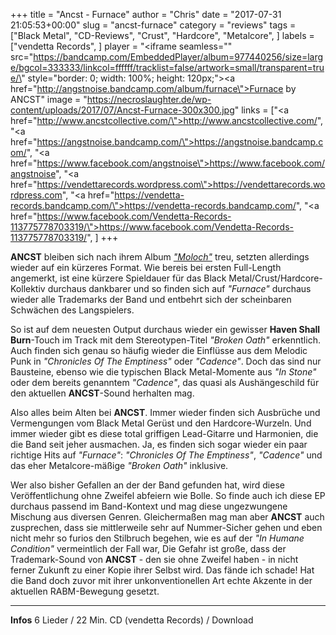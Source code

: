 +++
title = "Ancst - Furnace"
author = "Chris"
date = "2017-07-31 21:05:53+00:00"
slug = "ancst-furnace"
category = "reviews"
tags = ["Black Metal", "CD-Reviews", "Crust", "Hardcore", "Metalcore", ]
labels = ["vendetta Records", ]
player = "<iframe seamless=\"\" src=\"https://bandcamp.com/EmbeddedPlayer/album=977440256/size=large/bgcol=333333/linkcol=ffffff/tracklist=false/artwork=small/transparent=true/\" style=\"border: 0; width: 100%; height: 120px;\"><a href=\"http://angstnoise.bandcamp.com/album/furnace\">Furnace by ANCST</a></iframe>"
image = "https://necroslaughter.de/wp-content/uploads/2017/07/Ancst-Furnace-300x300.jpg"
links = ["<a href=\"http://www.ancstcollective.com/\">http://www.ancstcollective.com/</a>", "<a href=\"https://angstnoise.bandcamp.com/\">https://angstnoise.bandcamp.com/</a>", "<a href=\"https://www.facebook.com/angstnoise\">https://www.facebook.com/angstnoise</a>", "<a href=\"https://vendettarecords.wordpress.com\">https://vendettarecords.wordpress.com</a>", "<a href=\"https://vendetta-records.bandcamp.com/\">https://vendetta-records.bandcamp.com/</a>", "<a href=\"https://www.facebook.com/Vendetta-Records-113775778703319/\">https://www.facebook.com/Vendetta-Records-113775778703319/</a>", ]
+++

**ANCST** bleiben sich nach ihrem Album <a href="https://necroslaughter.de/2016/07/ancst-moloch/">_"Moloch"_</a> treu, setzten allerdings wieder auf ein kürzeres Format. Wie bereis bei ersten Full-Length angemerkt, ist eine kürzere Spieldauer für das Black Metal/Crust/Hardcore-Kollektiv durchaus dankbarer und so finden sich auf _"Furnace"_ durchaus wieder alle Trademarks der Band und entbehrt sich der scheinbaren Schwächen des Langspielers.

So ist auf dem neuesten Output durchaus wieder ein gewisser **Haven Shall Burn**-Touch im Track mit dem Stereotypen-Titel _"Broken Oath"_ erkenntlich. Auch finden sich genau so häufig wieder die Einflüsse aus dem Melodic Punk in _"Chronicles Of The Emptiness"_ oder _"Cadence"_. Doch das sind nur Bausteine, ebenso wie die typischen Black Metal-Momente aus _"In Stone"_ oder dem bereits genanntem _"Cadence"_, das quasi als Aushängeschild für den aktuellen **ANCST**-Sound herhalten mag.

Also alles beim Alten bei **ANCST**. Immer wieder finden sich Ausbrüche und Vermengungen vom Black Metal Gerüst und den Hardcore-Wurzeln. Und immer wieder gibt es diese total griffigen Lead-Gitarre und Harmonien, die die Band seit jeher ausmachen. Ja, es finden sich sogar wieder ein paar richtige Hits auf _"Furnace"_: _"Chronicles Of The Emptiness"_, _"Cadence"_ und das eher Metalcore-mäßige _"Broken Oath"_ inklusive.

Wer also bisher Gefallen an der der Band gefunden hat, wird diese Veröffentlichung ohne Zweifel abfeiern wie Bolle. So finde auch ich diese EP durchaus passend im Band-Kontext und mag diese ungezwungene Mischung aus diversen Genren. Gleichermaßen mag man aber **ANCST** auch zusprechen, dass sie mittlerweile sehr auf Nummer-Sicher gehen und eben nicht mehr so furios den Stilbruch begehen, wie es auf der _"In Humane Condition"_ vermeintlich der Fall war, Die Gefahr ist große, dass der Trademark-Sound von **ANCST** - den sie ohne Zweifel haben - in nicht ferner Zukunft zu einer Kopie ihrer Selbst wird. Das fände ich schade! Hat die Band doch zuvor mit ihrer unkonventionellen Art echte Akzente in der aktuellen RABM-Bewegung gesetzt.





---
**Infos**
6 Lieder / 22 Min.
CD (vendetta Records) / Download
